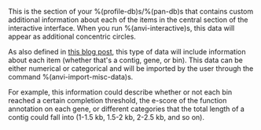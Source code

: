 This is the section of your %(profile-db)s/%(pan-db)s that contains custom additional information about each of the items in the central section of the interactive interface. When you run %(anvi-interactive)s, this data will appear as additional concentric circles. 

As also defined in [this blog post](http://merenlab.org/2017/12/11/additional-data-tables/#views-items-layers-orders-some-anvio-terminology), this type of data will include information about each item (whether that's a contig, gene, or bin). This data can be either numerical or categorical and will be imported by the user through the command %(anvi-import-misc-data)s. 

For example, this information could describe whether or not each bin reached a certain completion threshold, the e-score of the function annotation on each gene, or different categories that the total length of a contig could fall into (1-1.5 kb, 1.5-2 kb, 2-2.5 kb, and so on). 
